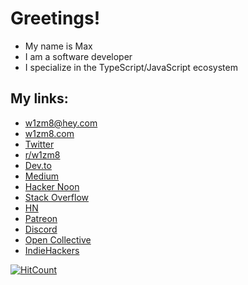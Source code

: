 # Greetings!

* My name is Max
* I am a software developer
* I specialize in the TypeScript/JavaScript ecosystem

## My links:

* [w1zm8@hey.com](mailto:w1zm8@hey.com)
* [w1zm8.com](http://www.w1zm8.com)
* [Twitter](https://twitter.com/w1zm8)
* [r/w1zm8](https://www.reddit.com/r/w1zm8/)
* [Dev.to](https://dev.to/w1zm8)
* [Medium](https://medium.com/@w1zm8)
* [Hacker Noon](https://hackernoon.com/u/w1zm8)
* [Stack Overflow](https://stackoverflow.com/users/10805030/w1zm8)
* [HN](https://news.ycombinator.com/user?id=w1zm8)
* [Patreon](https://www.patreon.com/w1zm8)
* [Discord](https://discord.com/invite/Gb47xvG)
* [Open Collective](https://opencollective.com/vv1zm8)
* [IndieHackers](https://www.indiehackers.com/w1zm8)

[![HitCount](http://hits.dwyl.com/w1zm8/https://githubcom/w1zm8/w1zm8.svg)](http://hits.dwyl.com/w1zm8/https://githubcom/w1zm8/w1zm8)
